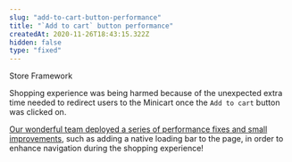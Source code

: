 ```yaml
---
slug: "add-to-cart-button-performance"
title: "`Add to cart` button performance"
createdAt: 2020-11-26T18:43:15.322Z
hidden: false
type: "fixed"
---
```


<div class="badge" id="store-framework">Store Framework</div>

Shopping experience was being harmed because of the unexpected extra time needed to redirect users to the Minicart once the `Add to cart` button was clicked on.

[Our wonderful team deployed a series of performance fixes and small improvements](https://github.com/vtex-apps/add-to-cart-button/pull/50), such as adding a native loading bar to the page, in order to enhance navigation during the shopping experience!

